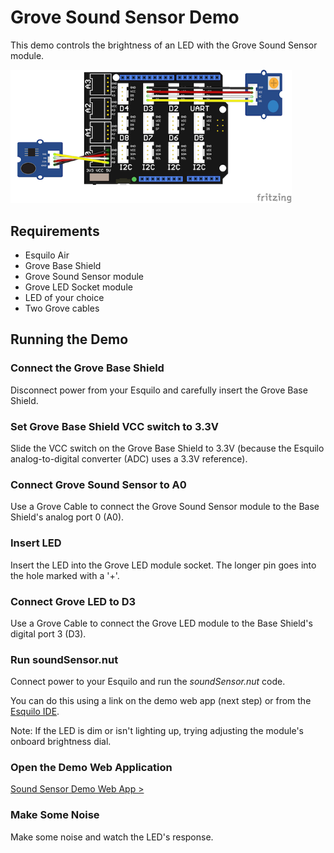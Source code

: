 # Grove Sound Sensor Demo

This demo controls the brightness of an LED with the Grove Sound Sensor module.

<img src="soundSensor.png" style="max-width: 450px;">

## Requirements

* Esquilo Air
* Grove Base Shield
* Grove Sound Sensor module
* Grove LED Socket module
* LED of your choice 
* Two Grove cables

## Running the Demo

### Connect the Grove Base Shield

Disconnect power from your Esquilo and carefully insert the Grove Base Shield.

### Set Grove Base Shield VCC switch to 3.3V

Slide the VCC switch on the Grove Base Shield to 3.3V (because the Esquilo
analog-to-digital converter (ADC) uses a 3.3V reference).

### Connect Grove Sound Sensor to A0

Use a Grove Cable to connect the Grove Sound Sensor module to the Base Shield's
analog port 0 (A0).

### Insert LED

Insert the LED into the Grove LED module socket. The longer pin goes into the
hole marked with a '+'.

### Connect Grove LED to D3

Use a Grove Cable to connect the Grove LED module to the Base Shield's digital
port 3 (D3).

### Run soundSensor.nut

Connect power to your Esquilo and run the *soundSensor.nut* code.

You can do this using a link on the demo web app (next step) or from the
[Esquilo IDE](/).

Note: If the LED is dim or isn't lighting up, trying adjusting the module's
onboard brightness dial.

### Open the Demo Web Application

[Sound Sensor Demo Web App >](soundSensor.html)

### Make Some Noise

Make some noise and watch the LED's response. 
